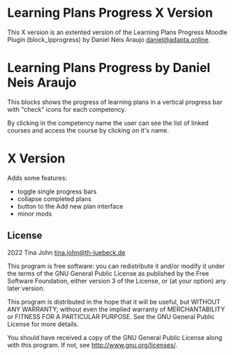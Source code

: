 # Learning Plans Progress X Version #

This X version is an extented version of the Learning Plans Progress Moodle Plugin (block_lpprogress) by Daniel Neis Araujo <daniel@adapta.online>.

# Learning Plans Progress by Daniel Neis Araujo #

This blocks shows the progress of learning plans in a vertical progress bar with "check" icons for each competency.

By clicking in the competency name  the user can see the list of linked courses and access the course by clicking on it's name.

# X Version #
Adds some features:
* toggle single progress bars
* collapse completed plans
* button to the Add new plan interface
* minor mods 

## License ##

2022 Tina John <tina.john@th-luebeck.de>

This program is free software: you can redistribute it and/or modify it under
the terms of the GNU General Public License as published by the Free Software
Foundation, either version 3 of the License, or (at your option) any later
version.

This program is distributed in the hope that it will be useful, but WITHOUT ANY
WARRANTY; without even the implied warranty of MERCHANTABILITY or FITNESS FOR A
PARTICULAR PURPOSE.  See the GNU General Public License for more details.

You should have received a copy of the GNU General Public License along with
this program.  If not, see <http://www.gnu.org/licenses/>.
